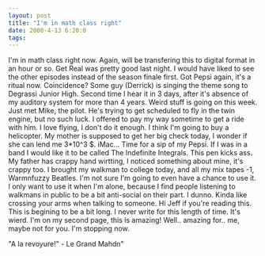```yaml
---
layout: post
title: "I'm in math class right"
date: 2000-4-13 6:20:0
tags: 
---
```


I'm in math class right now. Again, will be transfering this to digital format in an hour or so. Get Real was pretty good last night. I would have liked to see the other episodes instead of the season finale first. Got Pepsi again, it's a ritual now. Coincidence? Some guy (Derrick) is singing the theme song to Degrassi Junior High. Second time I hear it in 3 days, after it's absence of my auditory system for more than 4 years. Weird stuff is going on this week. Just met Mike, the pilot. He's trying to get scheduled to fly in the twin engine, but no such luck. I offered to pay my way sometime to get a ride with him. I love flying, I don't do it enough. I think I'm going to buy a helicopter. My mother is supposed to get her big check today, I wonder if she can lend me 3*10^3 $. iMac... Time for a sip of my Pepsi. If I was in a band I would like it to be called The Indefinite Integrals. This pen kicks ass. My father has crappy hand wirtting, I noticed something about mine, it's crappy too. I brought my walkman to college today, and all my mix tapes -1, Warmnfuzzy Beatles. I'm not sure I'm going to even have a chance to use it. I only want to use it when I'm alone, because I find people listening to walkmans in public to be a bit anti-social on their part. I dunno. Kinda like crossing your arms when talking to someone. Hi Jeff if you're reading this. This is begining to be a bit long. I never write for this length of time. It's wierd. I'm on my second page, this is amazing! Well.. amazing for.. me, maybe not for you. I'm stopping now.

"A la revoyure!" - Le Grand Mahdn"

